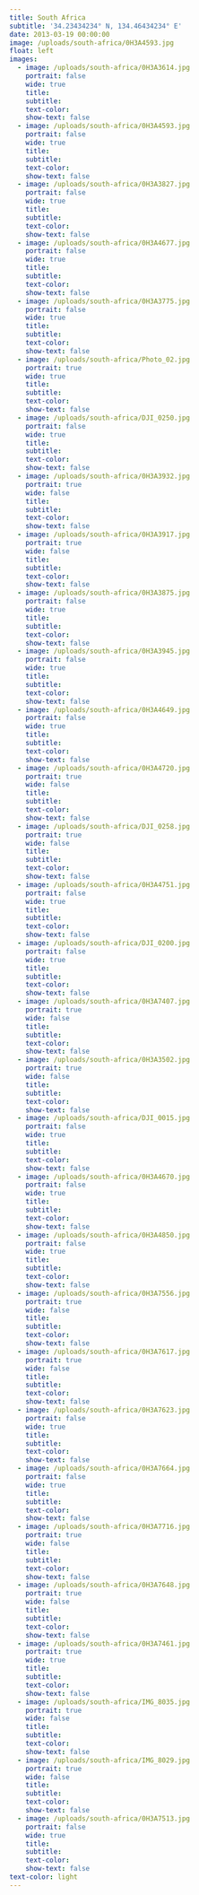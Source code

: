 ```yaml
---
title: South Africa
subtitle: '34.23434234° N, 134.46434234° E'
date: 2013-03-19 00:00:00
image: /uploads/south-africa/0H3A4593.jpg
float: left
images:
  - image: /uploads/south-africa/0H3A3614.jpg
    portrait: false
    wide: true
    title:
    subtitle:
    text-color:
    show-text: false
  - image: /uploads/south-africa/0H3A4593.jpg
    portrait: false
    wide: true
    title:
    subtitle:
    text-color:
    show-text: false
  - image: /uploads/south-africa/0H3A3827.jpg
    portrait: false
    wide: true
    title:
    subtitle:
    text-color:
    show-text: false
  - image: /uploads/south-africa/0H3A4677.jpg
    portrait: false
    wide: true
    title:
    subtitle:
    text-color:
    show-text: false
  - image: /uploads/south-africa/0H3A3775.jpg
    portrait: false
    wide: true
    title:
    subtitle:
    text-color:
    show-text: false
  - image: /uploads/south-africa/Photo_02.jpg
    portrait: true
    wide: true
    title:
    subtitle:
    text-color:
    show-text: false
  - image: /uploads/south-africa/DJI_0250.jpg
    portrait: false
    wide: true
    title:
    subtitle:
    text-color:
    show-text: false
  - image: /uploads/south-africa/0H3A3932.jpg
    portrait: true
    wide: false
    title:
    subtitle:
    text-color:
    show-text: false
  - image: /uploads/south-africa/0H3A3917.jpg
    portrait: true
    wide: false
    title:
    subtitle:
    text-color:
    show-text: false
  - image: /uploads/south-africa/0H3A3875.jpg
    portrait: false
    wide: true
    title:
    subtitle:
    text-color:
    show-text: false
  - image: /uploads/south-africa/0H3A3945.jpg
    portrait: false
    wide: true
    title:
    subtitle:
    text-color:
    show-text: false
  - image: /uploads/south-africa/0H3A4649.jpg
    portrait: false
    wide: true
    title:
    subtitle:
    text-color:
    show-text: false
  - image: /uploads/south-africa/0H3A4720.jpg
    portrait: true
    wide: false
    title:
    subtitle:
    text-color:
    show-text: false
  - image: /uploads/south-africa/DJI_0258.jpg
    portrait: true
    wide: false
    title:
    subtitle:
    text-color:
    show-text: false
  - image: /uploads/south-africa/0H3A4751.jpg
    portrait: false
    wide: true
    title:
    subtitle:
    text-color:
    show-text: false
  - image: /uploads/south-africa/DJI_0200.jpg
    portrait: false
    wide: true
    title:
    subtitle:
    text-color:
    show-text: false
  - image: /uploads/south-africa/0H3A7407.jpg
    portrait: true
    wide: false
    title:
    subtitle:
    text-color:
    show-text: false
  - image: /uploads/south-africa/0H3A3502.jpg
    portrait: true
    wide: false
    title:
    subtitle:
    text-color:
    show-text: false
  - image: /uploads/south-africa/DJI_0015.jpg
    portrait: false
    wide: true
    title:
    subtitle:
    text-color:
    show-text: false
  - image: /uploads/south-africa/0H3A4670.jpg
    portrait: false
    wide: true
    title:
    subtitle:
    text-color:
    show-text: false
  - image: /uploads/south-africa/0H3A4850.jpg
    portrait: false
    wide: true
    title:
    subtitle:
    text-color:
    show-text: false
  - image: /uploads/south-africa/0H3A7556.jpg
    portrait: true
    wide: false
    title:
    subtitle:
    text-color:
    show-text: false
  - image: /uploads/south-africa/0H3A7617.jpg
    portrait: true
    wide: false
    title:
    subtitle:
    text-color:
    show-text: false
  - image: /uploads/south-africa/0H3A7623.jpg
    portrait: false
    wide: true
    title:
    subtitle:
    text-color:
    show-text: false
  - image: /uploads/south-africa/0H3A7664.jpg
    portrait: false
    wide: true
    title:
    subtitle:
    text-color:
    show-text: false
  - image: /uploads/south-africa/0H3A7716.jpg
    portrait: true
    wide: false
    title:
    subtitle:
    text-color:
    show-text: false
  - image: /uploads/south-africa/0H3A7648.jpg
    portrait: true
    wide: false
    title:
    subtitle:
    text-color:
    show-text: false
  - image: /uploads/south-africa/0H3A7461.jpg
    portrait: true
    wide: true
    title:
    subtitle:
    text-color:
    show-text: false
  - image: /uploads/south-africa/IMG_8035.jpg
    portrait: true
    wide: false
    title:
    subtitle:
    text-color:
    show-text: false
  - image: /uploads/south-africa/IMG_8029.jpg
    portrait: true
    wide: false
    title:
    subtitle:
    text-color:
    show-text: false
  - image: /uploads/south-africa/0H3A7513.jpg
    portrait: false
    wide: true
    title:
    subtitle:
    text-color:
    show-text: false
text-color: light
---
```



